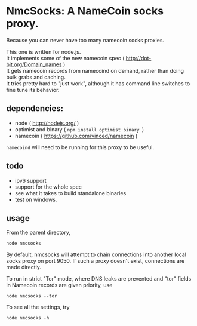 
# NmcSocks: A NameCoin socks proxy.

Because you can never have too many namecoin socks proxies.

This one is written for node.js.  
It implements some of the new namecoin spec ( http://dot-bit.org/Domain_names )  
It gets namecoin records from namecoind on demand, rather than doing bulk grabs and caching.  
It tries pretty hard to "just work", although it has command line switches to fine tune its behavior.

## dependencies:

- node ( http://nodejs.org/ )
- optimist and binary ( `npm install optimist binary `)
- namecoin ( https://github.com/vinced/namecoin )

`namecoind` will need to be running for this proxy to be useful.

## todo

- ipv6 support
- support for the whole spec
- see what it takes to build standalone binaries
- test on windows.

## usage

From the parent directory,

    node nmcsocks

By default, nmcsocks will attempt to chain connections into another local socks proxy on port 9050.
If such a proxy doesn't exist, connections are made directly.

To run in strict "Tor" mode, where DNS leaks are prevented and "tor" fields in Namecoin records are given priority, use

    node nmcsocks --tor

To see all the settings, try

    node nmcsocks -h

